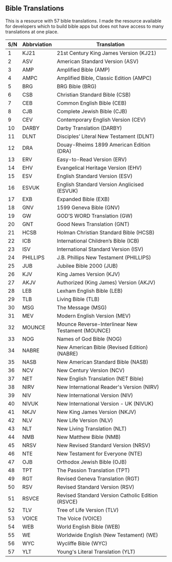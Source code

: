 ## Bible Translations
This is a resource with 57 bible translations. I made the resource available for developers which to build bible apps but does not have access to many translations at one place.

| S/N | Abbrviation | Translation |
|-----|-------------|-------------|
| 1 | KJ21 | 21st Century King James Version (KJ21)|
| 2 | ASV | American Standard Version (ASV)|
| 3 | AMP | Amplified Bible (AMP)|
| 4 | AMPC | Amplified Bible, Classic Edition (AMPC)|
| 5 | BRG | BRG Bible (BRG)|
| 6 | CSB | Christian Standard Bible (CSB)|
| 7 | CEB | Common English Bible (CEB)|
| 8 | CJB | Complete Jewish Bible (CJB)|
| 9 | CEV | Contemporary English Version (CEV)|
| 10 | DARBY | Darby Translation (DARBY)|
| 11 | DLNT | Disciples’ Literal New Testament (DLNT)|
| 12 | DRA | Douay-Rheims 1899 American Edition (DRA)|
| 13 | ERV | Easy-to-Read Version (ERV)|
| 14 | EHV | Evangelical Heritage Version (EHV)|
| 15 | ESV | English Standard Version (ESV)|
| 16 | ESVUK | English Standard Version Anglicised (ESVUK)|
| 17 | EXB | Expanded Bible (EXB)|
| 18 | GNV | 1599 Geneva Bible (GNV)|
| 19 | GW | GOD’S WORD Translation (GW)|
| 20 | GNT | Good News Translation (GNT)|
| 21 | HCSB | Holman Christian Standard Bible (HCSB)|
| 22 | ICB | International Children’s Bible (ICB)|
| 23 | ISV | International Standard Version (ISV)|
| 24 | PHILLIPS | J.B. Phillips New Testament (PHILLIPS)|
| 25 | JUB | Jubilee Bible 2000 (JUB)|
| 26 | KJV | King James Version (KJV)|
| 27 | AKJV | Authorized (King James) Version (AKJV)|
| 28 | LEB | Lexham English Bible (LEB)|
| 29 | TLB | Living Bible (TLB)|
| 30 | MSG | The Message (MSG)|
| 31 | MEV | Modern English Version (MEV)|
| 32 | MOUNCE | Mounce Reverse-Interlinear New Testament (MOUNCE)|
| 33 | NOG | Names of God Bible (NOG)|
| 34 | NABRE | New American Bible (Revised Edition) (NABRE)|
| 35 | NASB | New American Standard Bible (NASB)|
| 36 | NCV | New Century Version (NCV)|
| 37 | NET | New English Translation (NET Bible)|
| 38 | NIRV | New International Reader's Version (NIRV)|
| 39 | NIV | New International Version (NIV)|
| 40 | NIVUK | New International Version - UK (NIVUK)|
| 41 | NKJV | New King James Version (NKJV)|
| 42 | NLV | New Life Version (NLV)|
| 43 | NLT | New Living Translation (NLT)|
| 44 | NMB | New Matthew Bible (NMB)|
| 45 | NRSV | New Revised Standard Version (NRSV)|
| 46 | NTE | New Testament for Everyone (NTE)|
| 47 | OJB | Orthodox Jewish Bible (OJB)|
| 48 | TPT | The Passion Translation (TPT)|
| 49 | RGT | Revised Geneva Translation (RGT)|
| 50 | RSV | Revised Standard Version (RSV)|
| 51 | RSVCE | Revised Standard Version Catholic Edition (RSVCE)|
| 52 | TLV | Tree of Life Version (TLV)|
| 53 | VOICE | The Voice (VOICE)|
| 54 | WEB | World English Bible (WEB)|
| 55 | WE | Worldwide English (New Testament) (WE)|
| 56 | WYC | Wycliffe Bible (WYC)|
| 57 | YLT | Young's Literal Translation (YLT)|